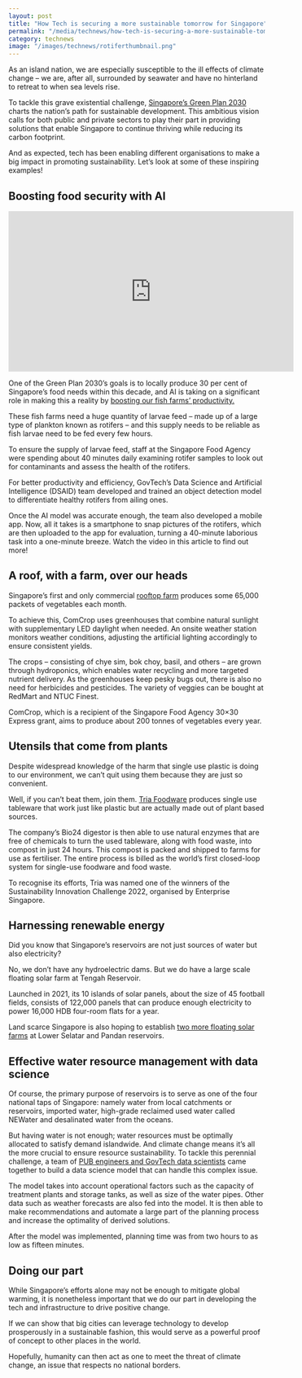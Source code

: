 ```yaml
---
layout: post
title: "How Tech is securing a more sustainable tomorrow for Singapore"
permalink: "/media/technews/how-tech-is-securing-a-more-sustainable-tomorrow-for-singapore"
category: technews
image: "/images/technews/rotiferthumbnail.png"
---
```


As an island nation, we are especially susceptible to the ill effects of climate change – we are, after all, surrounded by seawater and have no hinterland to retreat to when sea levels rise. 

To tackle this grave existential challenge, [Singapore’s Green Plan 2030](https://www.straitstimes.com/singapore/pm-lee-highlights-spores-green-plan-in-meeting-with-commonwealth-leaders) charts the nation’s path for sustainable development. This ambitious vision calls for both public and private sectors to play their part in providing solutions that enable Singapore to continue thriving while reducing its carbon footprint. 

And as expected, tech has been enabling different organisations to make a big impact in promoting sustainability. Let’s look at some of these inspiring examples!

## Boosting food security with AI 

<iframe width="560" height="315" src="https://www.youtube.com/embed/0iWTtzzhaU8?si=kJpZFQ0ZSoVFWLpk&amp;controls=0" title="YouTube video player" frameborder="0" allow="accelerometer; autoplay; clipboard-write; encrypted-media; gyroscope; picture-in-picture; web-share" allowfullscreen></iframe>

One of the Green Plan 2030’s goals is to locally produce 30 per cent of Singapore’s food needs within this decade, and AI is taking on a significant role in making this a reality by [boosting our fish farms’ productivity.](https://www.tech.gov.sg/media/technews/how-ai-and-a-camera-phone-help-keep-food-on-our-tables) 

These fish farms need a huge quantity of larvae feed – made up of a large type of plankton known as rotifers – and this supply needs to be reliable as fish larvae need to be fed every few hours. 

To ensure the supply of larvae feed, staff at the Singapore Food Agency were spending about 40 minutes daily examining rotifer samples to look out for contaminants and assess the health of the rotifers.

For better productivity and efficiency, GovTech’s Data Science and Artificial Intelligence (DSAID) team developed and trained an object detection model to differentiate healthy rotifers from ailing ones. 

Once the AI model was accurate enough, the team also developed a mobile app. Now, all it takes is a smartphone to snap pictures of the rotifers, which are then uploaded to the app for evaluation, turning a 40-minute laborious task into a one-minute breeze. Watch the video in this article to find out more!

## A roof, with a farm, over our heads
Singapore’s first and only commercial [rooftop farm](https://www.thepeakmagazine.com.sg/gallery/interviews/comcrop-sustainable-food-urban-farming-vegetable-farm/) produces some 65,000 packets of vegetables each month. 

To achieve this, ComCrop uses greenhouses that combine natural sunlight with supplementary LED daylight when needed. An onsite weather station monitors weather conditions, adjusting the artificial lighting accordingly to ensure consistent yields. 

The crops – consisting of chye sim, bok choy, basil, and others – are grown through hydroponics, which enables water recycling and more targeted nutrient delivery. As the greenhouses keep pesky bugs out, there is also no need for herbicides and pesticides. The variety of veggies can be bought at RedMart and NTUC Finest. 

ComCrop, which is a recipient of the Singapore Food Agency 30×30 Express grant, aims to produce about 200 tonnes of vegetables every year.  

## Utensils that come from plants 
Despite widespread knowledge of the harm that single use plastic is doing to our environment, we can’t quit using them because they are just so convenient. 

Well, if you can’t beat them, join them. [Tria Foodware](https://triafoodware.com/bio24/) produces single use tableware that work just like plastic but are actually made out of plant based sources. 

The company’s Bio24 digestor is then able to use natural enzymes that are free of chemicals to turn the used tableware, along with food waste, into compost in just 24 hours. This compost is packed and shipped to farms for use as fertiliser. The entire process is billed as the world’s first closed-loop system for single-use foodware and food waste. 

To recognise its efforts, Tria was named one of the winners of the Sustainability Innovation Challenge 2022, organised by Enterprise Singapore.

## Harnessing renewable energy 
Did you know that Singapore’s reservoirs are not just sources of water but also electricity? 

No, we don’t have any hydroelectric dams. But we do have a large scale floating solar farm at Tengah Reservoir. 

Launched in 2021, its 10 islands of solar panels, about the size of 45 football fields, consists of 122,000 panels that can produce enough electricity to power 16,000 HDB four-room flats for a year.

Land scarce Singapore is also hoping to establish [two more floating solar farms](https://www.straitstimes.com/singapore/environment/pub-eyes-2-large-scale-floating-solar-farms-at-lower-seletar-and-pandan) at Lower Selatar and Pandan reservoirs.  

## Effective water resource management with data science
Of course, the primary purpose of reservoirs is to serve as one of the four national taps of Singapore: namely water from local catchments or reservoirs, imported water, high-grade reclaimed used water called NEWater and desalinated water from the oceans.

But having water is not enough; water resources must be optimally allocated to satisfy demand islandwide. And climate change means it’s all the more crucial to ensure resource sustainability. To tackle this perennial challenge, a team of [PUB engineers and GovTech data scientists](https://www.tech.gov.sg/media/technews/from-source-to-sink) came together to build a data science model that can handle this complex issue. 

The model takes into account operational factors such as the capacity of treatment plants and storage tanks, as well as size of the water pipes. Other data such as weather forecasts are also fed into the model. It is then able to make recommendations and automate a large part of the planning process and increase the optimality of derived solutions. 

After the model was implemented, planning time was from two hours to as low as fifteen minutes.

## Doing our part

While Singapore’s efforts alone may not be enough to mitigate global warming, it is nonetheless important that we do our part in developing the tech and infrastructure to drive positive change.

If we can show that big cities can leverage technology to develop prosperously in a sustainable fashion, this would serve as a powerful proof of concept to other places in the world. 

Hopefully, humanity can then act as one to meet the threat of climate change, an issue that respects no national borders.  

